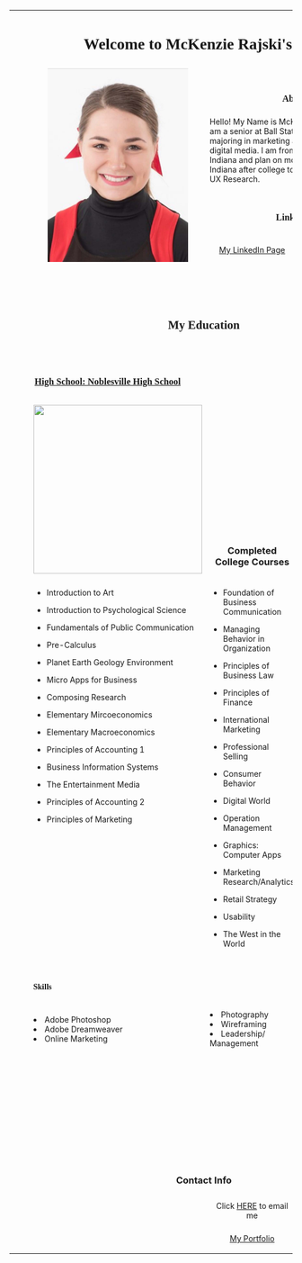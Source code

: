 <!doctype html>
<html>
<head>
<meta charset="UTF-8">
<title>McKenzie Rajski's Bio</title>
</head>

<body>
<table width="1000" border="0" align="center">
  <tbody>
    <tr>
      <td height="95" colspan="8" align="center"><h1>&nbsp;<span style="font-family: Baskerville, 'Palatino Linotype', Palatino, 'Century Schoolbook L', 'Times New Roman', serif">Welcome to McKenzie Rajski's Page</span></h1></td>
    </tr>
    <tr>
      <td colspan="2">&nbsp;</td>
      <td width="312" rowspan="6" align="center"><img src="MCKENZIE.jpg" width="250" height="344" alt=""></td>
      <td colspan="5">&nbsp;</td>
    </tr>
    <tr>
      <td width="1">&nbsp;</td>
      <td width="1">&nbsp;</td>
      <td colspan="5" align="center" style="font-family: Baskerville, 'Palatino Linotype', Palatino, 'Century Schoolbook L', 'Times New Roman', serif"><h3>About Me</h3></td>
    </tr>
    <tr>
      <td height="108" rowspan="4">&nbsp;</td>
      <td rowspan="4">&nbsp;</td>
      <td height="109" colspan="2">Hello! My Name is McKenzie Rajski and I am a senior at Ball State University. I am majoring in marketing and minoring in digital media. I am from Noblesville, Indiana and plan on moving further out of Indiana after college to pursue a career in UX Research. </td>
      <td colspan="3" rowspan="4">&nbsp;</td>
    </tr>
    <tr>
      <td height="17" colspan="2">&nbsp;</td>
    </tr>
    <tr>
      <td height="17" colspan="2" align="center" style="font-family: Baskerville, 'Palatino Linotype', Palatino, 'Century Schoolbook L', 'Times New Roman', serif"><h3>Links</h3></td>
    </tr>
    <tr>
      <td width="337" height="50" align="center"><a href="https://www.linkedin.com/in/mckenzie-rajski-71731819b/" target="new">My LinkedIn Page</a></td>
      <td width="309" align="center"><a href="https://www.bsu.edu/academics/collegesanddepartments/mcob" target="new">Ball State Miller College of Business</a></td>
    </tr>
    <tr>
      <td height="56" colspan="8">&nbsp;</td>
    </tr>
    <tr>
      <td colspan="8" align="center"><h2 style="font-family: Baskerville, 'Palatino Linotype', Palatino, 'Century Schoolbook L', 'Times New Roman', serif">My Education</h2></td>
    </tr>
    <tr>
      <td colspan="8">&nbsp;</td>
    </tr>
    <tr>
      <td colspan="3" align="center"><h3 style="font-family: Baskerville, 'Palatino Linotype', Palatino, 'Century Schoolbook L', 'Times New Roman', serif"><a href="https://www.noblesvilleschools.org/domain/8" target="new">High School: Noblesville High School</a></h3></td>
      <td>&nbsp;</td>
      <td colspan="4" align="center"><h3 style="font-family: Baskerville, 'Palatino Linotype', Palatino, 'Century Schoolbook L', 'Times New Roman', serif"><a href="https://www.bsu.edu/" target="new">College: Ball State University</a></h3></td>
    </tr>
    <tr>
      <td rowspan="3">&nbsp;</td>
      <td rowspan="3">&nbsp;</td>
      <td rowspan="2" align="center" valign="top"><img src="https://github.com/msrajski/msrajski/pull/2#issue-1083701620" width="300" height="300" alt=""/></td>
      <td height="221" align="center">&nbsp;</td>
      <td rowspan="2" align="center" valign="top"><img src="https://github.com/msrajski/msrajski/blob/main/ballstateuniversity.jpg" width="300" height="300" alt=""/></td>
      <td colspan="3" rowspan="3">&nbsp;</td>
    </tr>
    <tr>
      <td height="45" align="center"><h3>Completed College Courses</h3></td>
    </tr>
    <tr>
      <td align="left" valign="top"><ul>
        <li>Introduction to Art</li>
      </ul>
        <ul>
          <li>Introduction to Psychological Science</li>
        </ul>
        <ul>
          <li>Fundamentals of Public Communication</li>
        </ul>
        <ul>
          <li>Pre-Calculus</li>
        </ul>
        <ul>
          <li>Planet Earth Geology Environment</li>
        </ul>
        <ul>
          <li>Micro Apps for Business</li>
        </ul>
        <ul>
          <li>Composing Research</li>
        </ul>
        <ul>
          <li>Elementary Mircoeconomics</li>
        </ul>
        <ul>
          <li>Elementary Macroeconomics</li>
        </ul>
        <ul>
          <li>Principles of Accounting 1</li>
        </ul>
        <ul>
          <li>Business Information Systems</li>
        </ul>
        <ul>
          <li>The Entertainment Media</li>
        </ul>
        <ul>
          <li>Principles of Accounting 2</li>
        </ul>
        <ul>
          <li>Principles of Marketing</li>
      </ul></td>
      <td height="532" valign="top"><ul>
        <li>Foundation of Business Communication</li>
      </ul>
        <ul>
          <li>Managing Behavior in Organization</li>
        </ul>
        <ul>
          <li>Principles of Business Law</li>
        </ul>
        <ul>
          <li>Principles of Finance</li>
        </ul>
        <ul>
          <li>International Marketing</li>
        </ul>
        <ul>
          <li>Professional Selling</li>
        </ul>
        <ul>
          <li>Consumer Behavior</li>
        </ul>
        <ul>
          <li>Digital World</li>
        </ul>
        <ul>
          <li>Operation Management</li>
        </ul>
        <ul>
          <li>Graphics: Computer Apps</li>
        </ul>
        <ul>
          <li>Marketing Research/Analytics</li>
        </ul>
        <ul>
          <li>Retail Strategy</li>
        </ul>
        <ul>
          <li>Usability</li>
        </ul>
        <ul>
          <li>The West in the World</li>
        </ul>
      </td>
      <td align="left" valign="top"><ul>
        <li>Principles of Finance</li>
      </ul>
        <ul>
          <li>Brief Calculus</li>
        </ul>
        <ul>
          <li>Interactivity Design</li>
        </ul>
        <ul>
          <li>Social Media Markeing</li>
        </ul>
        <ul>
          <li>Marketing Strategy</li>
        </ul>
        <ul>
          <li>Intro to Photo Storytelling</li>
        </ul>
        <ul>
          <li>Web Design</li>
        </ul>
        <ul>
          <li>Product Management</li>
        </ul>
        <ul>
          <li>Design Thinking</li>
        </ul>
        <ul>
          <li>Executing Social Media Marketing</li>
        </ul>
        <ul>
          <li>Business Policy and Strategic Management</li>
      </ul></td>
    </tr>
    <tr>
      <td>&nbsp;</td>
      <td>&nbsp;</td>
      <td>&nbsp;</td>
      <td colspan="2">&nbsp;</td>
      <td width="1">&nbsp;</td>
      <td width="1">&nbsp;</td>
      <td width="4">&nbsp;</td>
    </tr>
    <tr>
      <td>&nbsp;</td>
      <td>&nbsp;</td>
      <td><h4 style="font-family: Baskerville, 'Palatino Linotype', Palatino, 'Century Schoolbook L', 'Times New Roman', serif">Skills</h4></td>
      <td colspan="2">&nbsp;</td>
      <td>&nbsp;</td>
      <td>&nbsp;</td>
      <td>&nbsp;</td>
    </tr>
    <tr>
      <td>&nbsp;</td>
      <td>&nbsp;</td>
      <td><li>Adobe Photoshop</li>
        <li>Adobe Dreamweaver</li>
        <li>Online Marketing</li>
        &nbsp;</td>
      <td><li>Photography</li>
        <li>Wireframing</li>
        <li>Leadership/ Management</li>
        &nbsp;</td>
      <td><li>Information Architecture</li>
        <li>Visual Communication</li>
        <li>Prototyping</li>
        &nbsp;</td>
      <td colspan="3">&nbsp;</td>
    </tr>
    <tr>
      <td height="58">&nbsp;</td>
      <td>&nbsp;</td>
      <td>&nbsp;</td>
      <td colspan="2" align="center">&nbsp;</td>
      <td colspan="3">&nbsp;</td>
    </tr>
    <tr>
      <td height="8" colspan="8" align="center"><h4>&nbsp;</h4></td>
    </tr>
    <tr>
      <td height="9" colspan="8" align="center"><ul>
      </ul></td>
    </tr>
    <tr>
      <td height="23" colspan="8" align="center">&nbsp;</td>
    </tr>
    <tr>
      <td height="11" colspan="8" align="center"><h3>Contact Info</h3></td>
    </tr>
    <tr>
    </tr>
    <tr>
      <td height="67" colspan="3" rowspan="2" align="center"></td>
      <td height="44" align="center">Click <a href="mailto:msrajski@bsu.edu" target="new">HERE</a> to email me</td>
      <td colspan="4" rowspan="2">&nbsp;</td>
    </tr>
    <tr>
      <td align="center"><p><a href="https://www.mckenziesiera.com" target="new">My Portfolio</a></p></td>
    </tr>
  </tbody>
</table>
</body>
</html>
